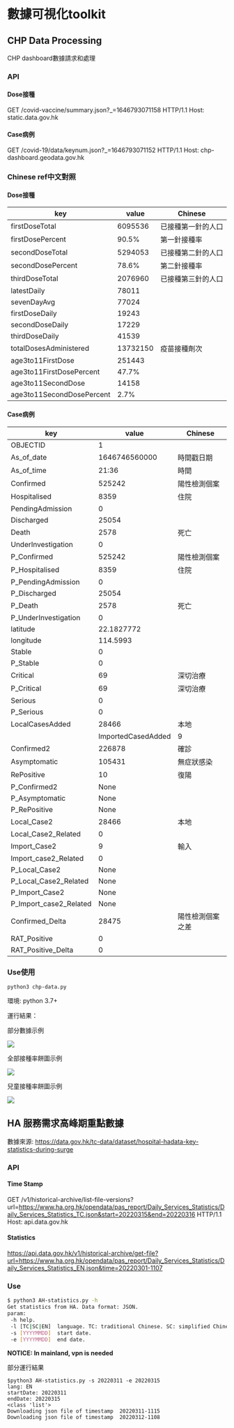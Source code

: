 # 數據可視化toolkit

## CHP Data Processing

CHP dashboard數據請求和處理

### API

#### Dose接種

GET /covid-vaccine/summary.json?_=1646793071158 HTTP/1.1
Host: static.data.gov.hk

#### Case病例

GET /covid-19/data/keynum.json?_=1646793071152 HTTP/1.1
Host: chp-dashboard.geodata.gov.hk

### Chinese ref中文對照

#### Dose接種

|key|value|Chinese|
|---|---|---|
|firstDoseTotal|6095536|已接種第一針的人口|
|firstDosePercent|90.5%|第一針接種率|
|secondDoseTotal|5294053|已接種第二針的人口|
|secondDosePercent|78.6%|第二針接種率|
|thirdDoseTotal|2076960|已接種第三針的人口|
|latestDaily|78011|
|sevenDayAvg|77024|
|firstDoseDaily|19243|
|secondDoseDaily|17229|
|thirdDoseDaily|41539|
|totalDosesAdministered|13732150|疫苗接種劑次|
|age3to11FirstDose|251443|
|age3to11FirstDosePercent|47.7%
|age3to11SecondDose|14158|
|age3to11SecondDosePercent|2.7%

#### Case病例

|key|value|Chinese|
|---|---|---|
|OBJECTID|1|
|As_of_date|1646746560000|時間戳日期
|As_of_time|21:36|時間|
|Confirmed|525242|陽性檢測個案
|Hospitalised|8359|住院|
|PendingAdmission|0|
|Discharged|25054|
|Death|2578|死亡|
|UnderInvestigation|0|
|P_Confirmed|525242|陽性檢測個案|
|P_Hospitalised|8359|住院|
|P_PendingAdmission|0|
|P_Discharged|25054|
|P_Death|2578|死亡|
|P_UnderInvestigation|0|
|latitude|22.1827772|
|longitude|114.5993|
|Stable|0|
|P_Stable|0|
|Critical|69|深切治療|
|P_Critical|69|深切治療|
|Serious|0|
|P_Serious|0|
|LocalCasesAdded|28466|本地|
||ImportedCasedAdded|9|輸入|
|Confirmed2|226878|確診|
|Asymptomatic|105431|無症狀感染|
|RePositive|10|復陽|
|P_Confirmed2|None|
|P_Asymptomatic|None|
|P_RePositive|None|
|Local_Case2|28466|本地|
|Local_Case2_Related|0|
|Import_Case2|9|輸入|
|Import_case2_Related|0|
|P_Local_Case2|None|
|P_Local_Case2_Related|None|
|P_Import_Case2|None|
|P_Import_case2_Related|None|
|Confirmed_Delta|28475|陽性檢測個案之差|
|RAT_Positive|0|
|RAT_Positive_Delta|0|

### Use使用

`python3 chp-data.py`

環境: python 3.7+

運行結果：

部分數據示例

![](pic/screenshot.png)

全部接種率餅圖示例

![](pic/pie0.jpg)

兒童接種率餅圖示例

![](pic/pie1.jpg)

## HA 服務需求高峰期重點數據

數據來源: https://data.gov.hk/tc-data/dataset/hospital-hadata-key-statistics-during-surge

### API

#### Time Stamp

GET /v1/historical-archive/list-file-versions?url=https://www.ha.org.hk/opendata/pas_report/Daily_Services_Statistics/Daily_Services_Statistics_TC.json&start=20220315&end=20220316 HTTP/1.1
Host: api.data.gov.hk


#### Statistics

https://api.data.gov.hk/v1/historical-archive/get-file?url=https://www.ha.org.hk/opendata/pas_report/Daily_Services_Statistics/Daily_Services_Statistics_EN.json&time=20220301-1107

### Use

```bash
$ python3 AH-statistics.py -h
Get statistics from HA. Data format: JSON.
param:
 -h	help.
 -l [TC|SC|EN]	language. TC: traditional Chinese. SC: simplified Chinese. EN: English. Default: EN.
 -s [YYYYMMDD]	start date.
 -e [YYYYMMDD]	end date.
```

**NOTICE: In mainland, vpn is needed**

部分運行結果

```
$python3 AH-statistics.py -s 20220311 -e 20220315
lang: EN
startDate: 20220311
endDate: 20220315
<class 'list'>
Downloading json file of timestamp  20220311-1115
Downloading json file of timestamp  20220312-1108
```

